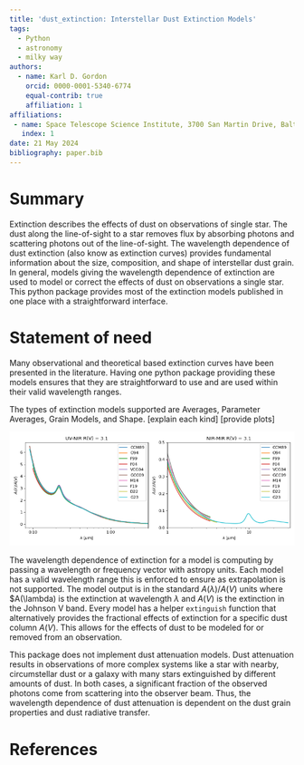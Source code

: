 ```yaml
---
title: 'dust_extinction: Interstellar Dust Extinction Models'
tags:
  - Python
  - astronomy
  - milky way
authors:
  - name: Karl D. Gordon
    orcid: 0000-0001-5340-6774
    equal-contrib: true
    affiliation: 1
affiliations:
 - name: Space Telescope Science Institute, 3700 San Martin Drive, Baltimore, MD, 21218, USA
   index: 1
date: 21 May 2024
bibliography: paper.bib
---
```


# Summary

Extinction describes the effects of dust on observations of single star. The
dust along the line-of-sight to a star removes flux by absorbing photons and
scattering photons out of the line-of-sight. The wavelength dependence of dust
extinction (also know as extinction curves) provides fundamental information
about the size, composition, and shape of interstellar dust grain. In general,
models giving the wavelength dependence of extinction are used to model or
correct the effects of dust on observations a single star.  This python package
provides most of the extinction models published in one place with a 
straightforward interface.

# Statement of need

Many observational and theoretical based extinction curves have been presented
in the literature. Having one python package providing these models ensures
that they are straightforward to use and are used within their valid wavelength
ranges.

The types of extinction models supported are Averages, Parameter Averages, Grain Models, and Shape.  [explain each kind]  [provide plots]

![Parameter Average models [@Gordon23].\label{fig:parameter_averages}](parameter_average_models.png)

The wavelength dependence of extinction for a model is computing by passing a
wavelength or frequency vector with astropy units. Each model has a valid
wavelength range this is enforced to ensure as extrapolation is not supported.
The model output is in the standard $A(\lambda)/A(V)$ units where $A(\lambda)
is the extinction at wavelength $\lambda$ and $A(V)$ is the extinction in the 
Johnson V band.  Every model has a helper `extinguish` function that alternatively
provides the fractional effects of extinction for a specific dust column $A(V)$.
This allows for the effects of dust to be modeled for or removed from an observation.

This package does not implement dust attenuation models. Dust attenuation
results in observations of more complex systems like a star with nearby,
circumstellar dust or a galaxy with many stars extinguished by different
amounts of dust. In both cases, a significant fraction of the observed photons
come from scattering into the observer beam. Thus, the wavelength dependence of
dust attenuation is dependent on the dust grain properties and dust radiative
transfer.

# References